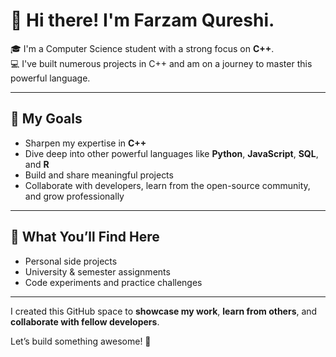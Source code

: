 # 👋 Hi there! I'm Farzam Qureshi.

🎓 I'm a Computer Science student with a strong focus on **C++**.  
💻 I've built numerous projects in C++ and am on a journey to master this powerful language.

---

## 🚀 My Goals

- Sharpen my expertise in **C++**
- Dive deep into other powerful languages like **Python**, **JavaScript**, **SQL**, and **R**
- Build and share meaningful projects
- Collaborate with developers, learn from the open-source community, and grow professionally

---

## 📂 What You’ll Find Here

- Personal side projects
- University & semester assignments
- Code experiments and practice challenges

---

I created this GitHub space to **showcase my work**, **learn from others**, and **collaborate with fellow developers**.

Let’s build something awesome! 🚀
